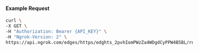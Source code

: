 <!-- Code generated for API Clients. DO NOT EDIT. -->

#### Example Request

```bash
curl \
-X GET \
-H "Authorization: Bearer {API_KEY}" \
-H "Ngrok-Version: 2" \
https://api.ngrok.com/edges/https/edghts_2pvhIomPWzZa4WDgdCyPPW4B5BL/routes/edghtsrt_2pvhIrvEVJbPvkO94GGSenLc0rF/webhook_verification
```
